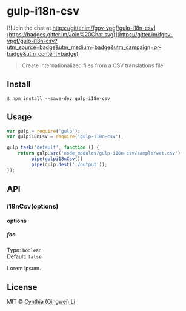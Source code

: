# gulp-i18n-csv

[![Join the chat at https://gitter.im/fgpv-vpgf/gulp-i18n-csv](https://badges.gitter.im/Join%20Chat.svg)](https://gitter.im/fgpv-vpgf/gulp-i18n-csv?utm_source=badge&utm_medium=badge&utm_campaign=pr-badge&utm_content=badge)

> Create internationalized files from a CSV translations file


## Install

```
$ npm install --save-dev gulp-i18n-csv
```


## Usage

```js
var gulp = require('gulp');
var gulpi18nCsv = require('gulp-i18n-csv');

gulp.task('default', function () {
	return gulp.src('node_modules/gulp-i18n-csv/sample/wet.csv')
		.pipe(gulpi18nCsv())
		.pipe(gulp.dest('./output'));
});
```


## API

### i18nCsv(options)

#### options

##### foo

Type: `boolean`  
Default: `false`

Lorem ipsum.


## License

MIT © [Cynthia (Qingwei) Li](http://unicorn.com)
